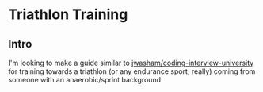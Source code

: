 # Triathlon Training

## Intro
I'm looking to make a guide similar to [jwasham/coding-interview-university](https://github.com/jwasham/coding-interview-university) for training towards a triathlon (or any endurance sport, really) coming from someone with an anaerobic/sprint background.

